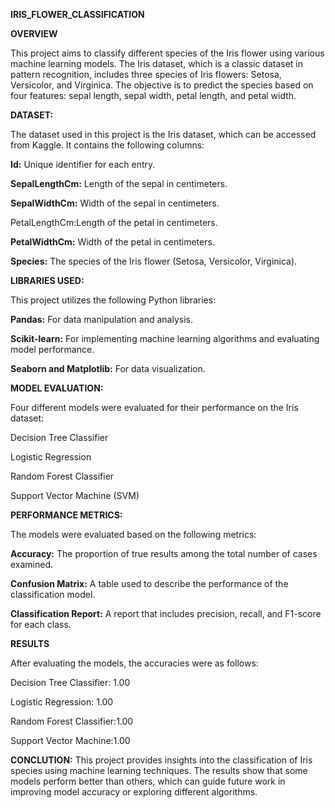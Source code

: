 **IRIS_FLOWER_CLASSIFICATION**

**OVERVIEW**

This project aims to classify different species of the Iris flower using various machine learning models. 
The Iris dataset, which is a classic dataset in pattern recognition, includes three species of Iris flowers: Setosa, Versicolor, and Virginica. 
The objective is to predict the species based on four features: sepal length, sepal width, petal length, and petal width.





**DATASET:**

The dataset used in this project is the Iris dataset, which can be accessed from Kaggle. 
It contains the following columns:

   **Id:** Unique identifier for each entry.
   
   **SepalLengthCm:** Length of the sepal in centimeters.
   
   **SepalWidthCm:** Width of the sepal in centimeters.
  
   PetalLengthCm:Length of the petal in centimeters.
   
   **PetalWidthCm:** Width of the petal in centimeters.
  
   **Species:** The species of the Iris flower (Setosa, Versicolor, Virginica).





**LIBRARIES USED:**

This project utilizes the following Python libraries:

**Pandas:** For data manipulation and analysis.

**Scikit-learn:** For implementing machine learning algorithms and evaluating model performance.

**Seaborn and Matplotlib:** For data visualization.






**MODEL EVALUATION:**

Four different models were evaluated for their performance on the Iris dataset:

Decision Tree Classifier

Logistic Regression

Random Forest Classifier

Support Vector Machine (SVM)

**PERFORMANCE METRICS:**

The models were evaluated based on the following metrics:

**Accuracy:** The proportion of true results among the total number of cases examined.

**Confusion Matrix:** A table used to describe the performance of the classification model.

**Classification Report:** A report that includes precision, recall, and F1-score for each class.



**RESULTS**

After evaluating the models, the accuracies were as follows:

Decision Tree Classifier: 1.00

Logistic Regression: 1.00

Random Forest Classifier:1.00

Support Vector Machine:1.00




**CONCLUTION:**
This project provides insights into the classification of Iris species using machine learning techniques. 
The results show that some models perform better than others, which can guide future work in improving model accuracy or exploring different algorithms.




